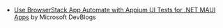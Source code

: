- [Use BrowserStack App Automate with Appium UI Tests for .NET MAUI Apps](https://devblogs.microsoft.com/dotnet/browserstack-appium-dotnet-maui/) by Microsoft DevBlogs
